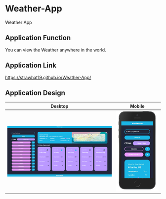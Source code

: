 # Weather-App
Weather App

## Application Function
You can view the Weather anywhere in the world.

## Application Link
https://strawhat19.github.io/Weather-App/

## Application Design

Desktop                    |                    Mobile
:-------------------------:|:-------------------------:
![Weather App on Desktop](./assets/css/images/designs/WeatherAppFinale.png)  |  ![Weather App on Mobile](./assets/css/images/designs/WeatherAppMobile.png)